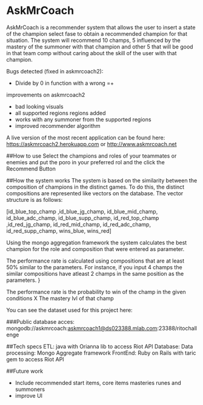 

# AskMrCoach

AskMrCoach is a recommender system that allows the user to insert a state of the champion select fase to obtain a recommended champion for that situation. The system will recommend 10 champs, 5 influenced by the mastery of the summoner with that champion and other 5 that will be good in that team comp without caring  about the skill of the user with that champion.

Bugs detected (fixed in askmrcoach2):
- Divide by 0 in function with a wrong =+

improvements on askmrcoach2
- bad looking visuals
- all supported regions regions added
- works with any summoner from the supported regions
- improved recommender algorithm


A live version of the most recent application can be found here:
https://askmrcoach2.herokuapp.com
or
http://www.askmrcoach.net

##How to use
Select the champions and roles of your teammates or enemies and put the poro in your preferred rol and the click the Recommend Button


##How the system works
The system is based on the similarity between the composition of champions in the distinct games. 
To do this, the distinct compositions are represented like vectors on the database.
The vector structure is as follows:

[id_blue_top_champ ,id_blue_jg_champ, id_blue_mid_champ, id_blue_adc_champ, id_blue_supp_champ, id_red_top_champ ,id_red_jg_champ, id_red_mid_champ, id_red_adc_champ, id_red_supp_champ, wins_blue, wins_red]

Using the mongo aggregation framework the system calculates the best champion for the role and composition that were entered as parameter. 

The performance rate is calculated using compositions that are at least 50% similar to the parameters. For instance, if you input 4 champs the similar compositions have atleast 2 champs in the same position as the parameters. }

The performance rate is the probability to win of the champ in the given conditions  X The mastery lvl of that champ

You can see the dataset used for this project here: 

###Public database acces: 
mongodb://askmrcoach:askmrcoach1@ds023388.mlab.com:23388/ritochallenge

##Tech specs
ETL: java with Orianna lib to access Riot API
Database:
Data processing: Mongo Aggregate framework
FrontEnd: Ruby on Rails with taric gem to access Riot API

##Future work
- Include recommended start items, core items masteries runes and summoners
- improve UI
